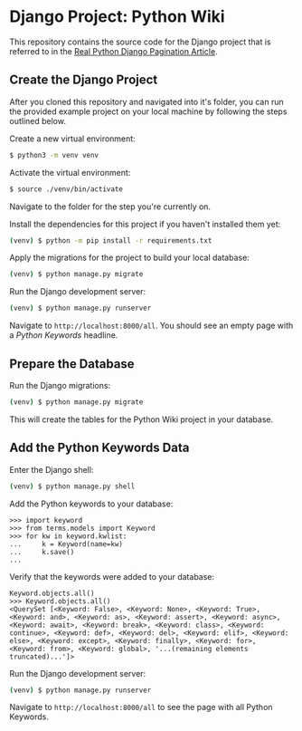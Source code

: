 # Django Project: Python Wiki

This repository contains the source code for the Django project that is referred to in the [Real Python Django Pagination Article](https://realpython.com/django-pagination/).

## Create the Django Project

After you cloned this repository and navigated into it's folder, you can run the provided example project on your local machine by following the steps outlined below.

Create a new virtual environment:

```bash
$ python3 -m venv venv
```

Activate the virtual environment:

```bash
$ source ./venv/bin/activate
```

Navigate to the folder for the step you're currently on.

Install the dependencies for this project if you haven't installed them yet:

```bash
(venv) $ python -m pip install -r requirements.txt
```

Apply the migrations for the project to build your local database:

```bash
(venv) $ python manage.py migrate
```

Run the Django development server:

```bash
(venv) $ python manage.py runserver
```

Navigate to `http://localhost:8000/all`.
You should see an empty page with a _Python Keywords_ headline.

## Prepare the Database

Run the Django migrations:

```bash
(venv) $ python manage.py migrate
```

This will create the tables for the Python Wiki project in your database.

## Add the Python Keywords Data

Enter the Django shell:

```bash
(venv) $ python manage.py shell
````

Add the Python keywords to your database:

```pycon
>>> import keyword
>>> from terms.models import Keyword
>>> for kw in keyword.kwlist:
...     k = Keyword(name=kw)
...     k.save()
...
```

Verify that the keywords were added to your database:

```pycon
Keyword.objects.all()
>>> Keyword.objects.all()
<QuerySet [<Keyword: False>, <Keyword: None>, <Keyword: True>, <Keyword: and>, <Keyword: as>, <Keyword: assert>, <Keyword: async>, <Keyword: await>, <Keyword: break>, <Keyword: class>, <Keyword: continue>, <Keyword: def>, <Keyword: del>, <Keyword: elif>, <Keyword: else>, <Keyword: except>, <Keyword: finally>, <Keyword: for>, <Keyword: from>, <Keyword: global>, '...(remaining elements truncated)...']>
```

Run the Django development server:

```bash
(venv) $ python manage.py runserver
```

Navigate to `http://localhost:8000/all` to see the page with all Python Keywords.
